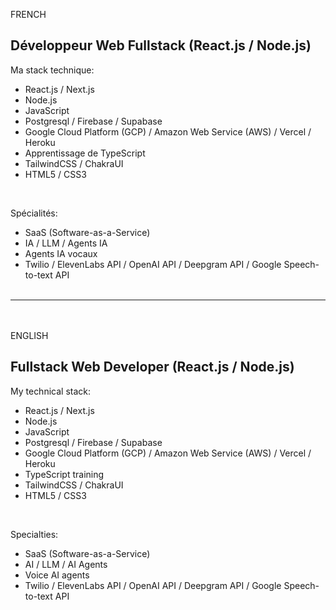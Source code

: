 FRENCH
<h2>Développeur Web Fullstack (React.js / Node.js)</h1>

Ma stack technique: <br>
- React.js / Next.js
- Node.js
- JavaScript
- Postgresql / Firebase / Supabase
- Google Cloud Platform (GCP) / Amazon Web Service (AWS) / Vercel / Heroku
- Apprentissage de TypeScript
- TailwindCSS / ChakraUI
- HTML5 / CSS3
<br>

Spécialités: <br>
- SaaS (Software-as-a-Service)
- IA / LLM / Agents IA
- Agents IA vocaux
- Twilio / ElevenLabs API / OpenAI API / Deepgram API / Google Speech-to-text API
<br><br>
---
<br><br>
ENGLISH

<h2>Fullstack Web Developer (React.js / Node.js)</h1>

My technical stack: <br>
- React.js / Next.js
- Node.js
- JavaScript
- Postgresql / Firebase / Supabase
- Google Cloud Platform (GCP) / Amazon Web Service (AWS) / Vercel / Heroku
- TypeScript training
- TailwindCSS / ChakraUI
- HTML5 / CSS3
<br>

Specialties: <br>
- SaaS (Software-as-a-Service)
- AI / LLM / AI Agents
- Voice AI agents
- Twilio / ElevenLabs API / OpenAI API / Deepgram API / Google Speech-to-text API

